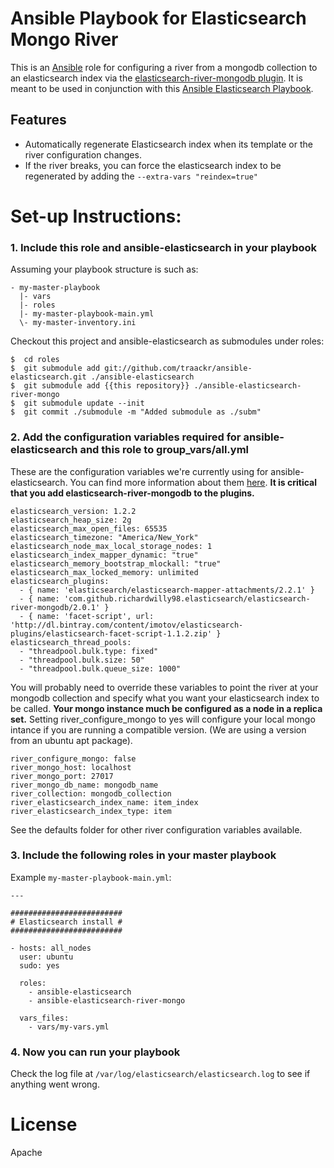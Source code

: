 # Ansible Playbook for Elasticsearch Mongo River
This is an [Ansible](http://www.ansibleworks.com/) role for configuring a river
from a mongodb collection to an elasticsearch index via the 
[elasticsearch-river-mongodb plugin](https://github.com/richardwilly98/elasticsearch-river-mongodb).
It is meant to be used in conjunction with this [Ansible Elasticsearch Playbook](https://github.com/Traackr/ansible-elasticsearch).

## Features
 * Automatically regenerate Elasticsearch index when its template or the river configuration changes.
 * If the river breaks, you can force the elasticsearch index to be regenerated by adding the `--extra-vars "reindex=true"`

# Set-up Instructions:

### 1. Include this role and ansible-elasticsearch in your playbook

Assuming your playbook structure is such as:
```
- my-master-playbook
  |- vars
  |- roles
  |- my-master-playbook-main.yml
  \- my-master-inventory.ini
```

Checkout this project and ansible-elasticsearch as submodules under roles:

```
$  cd roles
$  git submodule add git://github.com/traackr/ansible-elasticsearch.git ./ansible-elasticsearch
$  git submodule add {{this repository}} ./ansible-elasticsearch-river-mongo
$  git submodule update --init
$  git commit ./submodule -m "Added submodule as ./subm"
```

### 2. Add the configuration variables required for ansible-elasticsearch and this role to group_vars/all.yml

These are the configuration variables we're currently using for ansible-elasticsearch.
You can find more information about them [here](https://github.com/Traackr/ansible-elasticsearch/).
**It is critical that you add elasticsearch-river-mongodb to the plugins.**

```
elasticsearch_version: 1.2.2
elasticsearch_heap_size: 2g
elasticsearch_max_open_files: 65535
elasticsearch_timezone: "America/New_York"
elasticsearch_node_max_local_storage_nodes: 1
elasticsearch_index_mapper_dynamic: "true"
elasticsearch_memory_bootstrap_mlockall: "true"
elasticsearch_max_locked_memory: unlimited
elasticsearch_plugins:
  - { name: 'elasticsearch/elasticsearch-mapper-attachments/2.2.1' }
  - { name: 'com.github.richardwilly98.elasticsearch/elasticsearch-river-mongodb/2.0.1' }
  - { name: 'facet-script', url: 'http://dl.bintray.com/content/imotov/elasticsearch-plugins/elasticsearch-facet-script-1.1.2.zip' }
elasticsearch_thread_pools:
  - "threadpool.bulk.type: fixed"
  - "threadpool.bulk.size: 50"
  - "threadpool.bulk.queue_size: 1000"
```

You will probably need to override these variables to point the river at your
mongodb collection and specify what you want your elasticsearch index to be called.
**Your mongo instance much be configured as a node in a replica set.**
Setting river_configure_mongo to yes will configure your local mongo intance
if you are running a compatible version.
(We are using a version from an ubuntu apt package).

```
river_configure_mongo: false
river_mongo_host: localhost
river_mongo_port: 27017
river_mongo_db_name: mongodb_name
river_collection: mongodb_collection
river_elasticsearch_index_name: item_index
river_elasticsearch_index_type: item
```

See the defaults folder for other river configuration variables available.

### 3. Include the following roles in your master playbook
Example `my-master-playbook-main.yml`:

```
---

#########################
# Elasticsearch install #
#########################

- hosts: all_nodes
  user: ubuntu
  sudo: yes

  roles:
    - ansible-elasticsearch
    - ansible-elasticsearch-river-mongo

  vars_files:
    - vars/my-vars.yml
```

### 4. Now you can run your playbook

Check the log file at `/var/log/elasticsearch/elasticsearch.log` to see if anything went wrong.

# License

Apache
